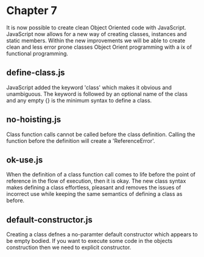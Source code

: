 # Chapter 7
It is now possible to create clean Object Oriented code with JavaScript. JavaScript now allows for a new way of creating classes, instances and static members. Within the new improvements we will be able to create clean and less error prone classes Object Orient programming with a ix of functional programming.

## define-class.js
JavaScript added the keyword 'class' which makes it obvious and unambiguous. The keyword is followed by an optional name of the class and any empty {} is the minimum syntax to define a class.

## no-hoisting.js
Class function calls cannot be called before the class definition. Calling the function before the definition will create a 'ReferenceError'.

## ok-use.js
When the definition of a class function call comes to life before the point of reference in the flow of execution, then it is okay. The new class syntax makes defining a class effortless, pleasant and removes the issues of incorrect use while keeping the same semantics of defining a class as before.

## default-constructor.js
Creating a class defnes a no-paramter default constructor which appears to be empty bodied. If you want to execute some code in the objects construction then we need to explicit constructor.